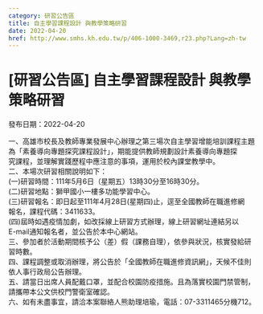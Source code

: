 ```yaml
---
category: 研習公告區
title: 自主學習課程設計 與教學策略研習
date: 2022-04-20
href: http://www.smhs.kh.edu.tw/p/406-1000-3469,r23.php?Lang=zh-tw
---
```


# [研習公告區] 自主學習課程設計 與教學策略研習

發布日期：2022-04-20

一、高雄市校長及教師專業發展中心辦理之第三場次自主學習增能培訓課程主題  
為「素養導向專題探究課程設計」，期能提供教師規劃設計素養導向專題探  
究課程，並理解實踐歷程中應注意的事項，運用於校內課堂教學中。  
二、本場次研習相關說明如下：  
(一)研習時間：111年5月6日（星期五）13時30分至16時30分。  
(二)研習地點：獅甲國小一樓多功能學習中心。  
(三)研習報名：即日起至111年4月28日(星期四)止，逕至全國教師在職進修網  
報名，課程代碼：3411633。  
(四)屆時如遇疫情加劇，如改採線上研習方式辦理，線上研習網址連結另以  
E-mail通知報名者，並公告於本中心網站。  
三、參加者於活動期間核予公（差）假（課務自理），依參與狀況，核實發給研  
習時數。  
四、課程調整或取消辦理，將公告於「全國教師在職進修資訊網」，天候不佳則  
依人事行政局公告辦理。  
五、請當日出席人員配戴口罩，並配合校園防疫措施。且為落實校園門禁管制，  
請攜帶本公文供校門警衛室確認。  
六、如有未盡事宜，請洽本案聯絡人熊助理培瑜，電話：07-3311465分機712。

